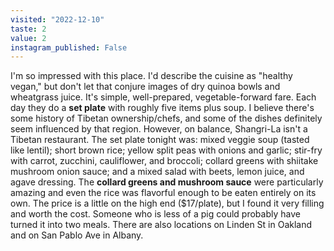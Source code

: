 ```yaml
---
visited: "2022-12-10"
taste: 2
value: 2
instagram_published: False
---
```


I'm so impressed with this place. I'd describe the cuisine as "healthy vegan," but don't let that conjure images of dry quinoa bowls and wheatgrass juice. It's simple, well-prepared, vegetable-forward fare. Each day they do a **set plate** with roughly five items plus soup. I believe there's some history of Tibetan ownership/chefs, and some of the dishes definitely seem influenced by that region. However, on balance, Shangri-La isn't a Tibetan restaurant. The set plate tonight was: mixed veggie soup (tasted like lentil); short brown rice; yellow split peas with onions and garlic; stir-fry with carrot, zucchini, cauliflower, and broccoli; collard greens with shiitake mushroom onion sauce; and a mixed salad with beets, lemon juice, and agave dressing. The **collard greens and mushroom sauce** were particularly amazing and even the rice was flavorful enough to be eaten entirely on its own. The price is a little on the high end ($17/plate), but I found it very filling and worth the cost. Someone who is less of a pig could probably have turned it into two meals. There are also locations on Linden St in Oakland and on San Pablo Ave in Albany.